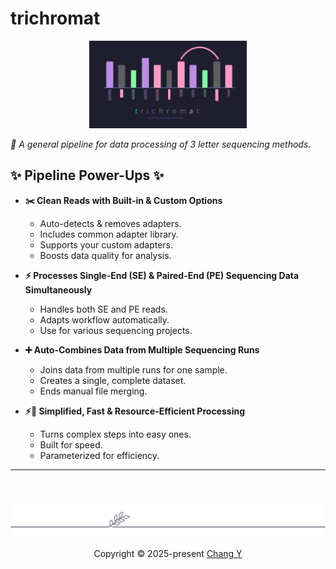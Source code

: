 # trichromat

<p align="center">
    <img src="./docs/trichromat-logo.svg" width="50%" alt="logo" />
</p>

_🧬 A general pipeline for data processing of 3 letter sequencing methods._

## ✨ Pipeline Power-Ups ✨

- **✂️ Clean Reads with Built-in & Custom Options**

  - Auto-detects & removes adapters.
  - Includes common adapter library.
  - Supports your custom adapters.
  - Boosts data quality for analysis.

- **⚡ Processes Single-End (SE) & Paired-End (PE) Sequencing Data Simultaneously**

  - Handles both SE and PE reads.
  - Adapts workflow automatically.
  - Use for various sequencing projects.

- **➕ Auto-Combines Data from Multiple Sequencing Runs**

  - Joins data from multiple runs for one sample.
  - Creates a single, complete dataset.
  - Ends manual file merging.

- **⚡🚀 Simplified, Fast & Resource-Efficient Processing**
  - Turns complex steps into easy ones.
  - Built for speed.
  - Parameterized for efficiency.

---

&nbsp;

<p align="center">
<img
  src="https://raw.githubusercontent.com/y9c/y9c/master/resource/footer_line.svg?sanitize=true"
/>
</p>

<p align="center">
Copyright &copy; 2025-present
<a href="https://github.com/y9c" target="_blank">Chang Y</a>
</p>
<p align="center">

